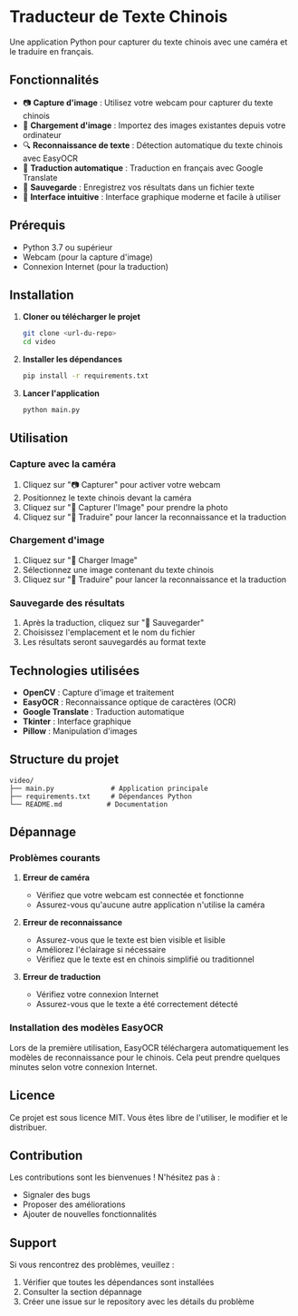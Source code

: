 # Traducteur de Texte Chinois

Une application Python pour capturer du texte chinois avec une caméra et le traduire en français.

## Fonctionnalités

- 📷 **Capture d'image** : Utilisez votre webcam pour capturer du texte chinois
- 📁 **Chargement d'image** : Importez des images existantes depuis votre ordinateur
- 🔍 **Reconnaissance de texte** : Détection automatique du texte chinois avec EasyOCR
- 🔄 **Traduction automatique** : Traduction en français avec Google Translate
- 💾 **Sauvegarde** : Enregistrez vos résultats dans un fichier texte
- 🎨 **Interface intuitive** : Interface graphique moderne et facile à utiliser

## Prérequis

- Python 3.7 ou supérieur
- Webcam (pour la capture d'image)
- Connexion Internet (pour la traduction)

## Installation

1. **Cloner ou télécharger le projet**
   ```bash
   git clone <url-du-repo>
   cd video
   ```

2. **Installer les dépendances**
   ```bash
   pip install -r requirements.txt
   ```

3. **Lancer l'application**
   ```bash
   python main.py
   ```

## Utilisation

### Capture avec la caméra
1. Cliquez sur "📷 Capturer" pour activer votre webcam
2. Positionnez le texte chinois devant la caméra
3. Cliquez sur "📸 Capturer l'Image" pour prendre la photo
4. Cliquez sur "🔄 Traduire" pour lancer la reconnaissance et la traduction

### Chargement d'image
1. Cliquez sur "📁 Charger Image"
2. Sélectionnez une image contenant du texte chinois
3. Cliquez sur "🔄 Traduire" pour lancer la reconnaissance et la traduction

### Sauvegarde des résultats
1. Après la traduction, cliquez sur "💾 Sauvegarder"
2. Choisissez l'emplacement et le nom du fichier
3. Les résultats seront sauvegardés au format texte

## Technologies utilisées

- **OpenCV** : Capture d'image et traitement
- **EasyOCR** : Reconnaissance optique de caractères (OCR)
- **Google Translate** : Traduction automatique
- **Tkinter** : Interface graphique
- **Pillow** : Manipulation d'images

## Structure du projet

```
video/
├── main.py              # Application principale
├── requirements.txt     # Dépendances Python
└── README.md           # Documentation
```

## Dépannage

### Problèmes courants

1. **Erreur de caméra**
   - Vérifiez que votre webcam est connectée et fonctionne
   - Assurez-vous qu'aucune autre application n'utilise la caméra

2. **Erreur de reconnaissance**
   - Assurez-vous que le texte est bien visible et lisible
   - Améliorez l'éclairage si nécessaire
   - Vérifiez que le texte est en chinois simplifié ou traditionnel

3. **Erreur de traduction**
   - Vérifiez votre connexion Internet
   - Assurez-vous que le texte a été correctement détecté

### Installation des modèles EasyOCR

Lors de la première utilisation, EasyOCR téléchargera automatiquement les modèles de reconnaissance pour le chinois. Cela peut prendre quelques minutes selon votre connexion Internet.

## Licence

Ce projet est sous licence MIT. Vous êtes libre de l'utiliser, le modifier et le distribuer.

## Contribution

Les contributions sont les bienvenues ! N'hésitez pas à :
- Signaler des bugs
- Proposer des améliorations
- Ajouter de nouvelles fonctionnalités

## Support

Si vous rencontrez des problèmes, veuillez :
1. Vérifier que toutes les dépendances sont installées
2. Consulter la section dépannage
3. Créer une issue sur le repository avec les détails du problème 